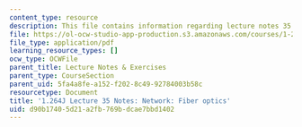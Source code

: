 ```yaml
---
content_type: resource
description: This file contains information regarding lecture notes 35.
file: https://ol-ocw-studio-app-production.s3.amazonaws.com/courses/1-264j-database-internet-and-systems-integration-technologies-fall-2013/d90b17405d21a2fb769bdcae7bbd1402_MIT1_264JF13_lect_35.pdf
file_type: application/pdf
learning_resource_types: []
ocw_type: OCWFile
parent_title: Lecture Notes & Exercises
parent_type: CourseSection
parent_uid: 5fa4a8fe-a152-f202-8c49-92784003b58c
resourcetype: Document
title: '1.264J Lecture 35 Notes: Network: Fiber optics'
uid: d90b1740-5d21-a2fb-769b-dcae7bbd1402
---
```

